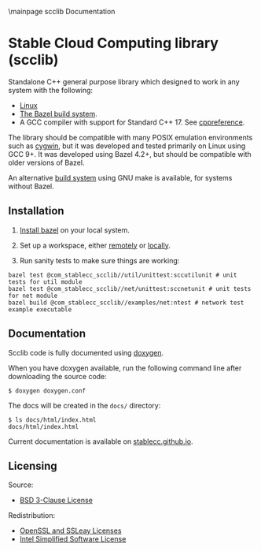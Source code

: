 \mainpage scclib Documentation
# Stable Cloud Computing library (scclib)

Standalone C++ general purpose library which designed to work in any system with the following:
* [Linux](https://www.linux.org/)
* [The Bazel build system](https://bazel.build/).
* A GCC compiler with support for Standard C++ 17. See
[cppreference](https://en.cppreference.com/w/cpp/17).

The library should be compatible with many POSIX emulation environments such as
[cygwin](https://www.cygwin.com/), but it was developed and tested
primarily on Linux using GCC 9+. It was developed using Bazel 4.2+, but should be compatible
with older versions of Bazel.

An alternative [build system](make/) using GNU make is available, for systems without Bazel.

## Installation

1. [Install bazel](install_bazel.md) on your local system.

2. Set up a workspace, either [remotely](workspace_remote.md) or [locally](workspace_local.md).

3. Run sanity tests to make sure things are working:
```
bazel test @com_stablecc_scclib//util/unittest:sccutilunit # unit tests for util module
bazel test @com_stablecc_scclib//net/unittest:sccnetunit # unit tests for net module
bazel build @com_stablecc_scclib//examples/net:ntest # network test example executable
```

## Documentation

Scclib code is fully documented using [doxygen](https://www.doxygen.nl/index.html).

When you have doxygen available, run the following command line after downloading the source
code:
```
$ doxygen doxygen.conf
```

The docs will be created in the `docs/` directory:
```
$ ls docs/html/index.html 
docs/html/index.html
```

Current documentation is available on
[stablecc.github.io](https://stablecc.github.io/scclib-doxygen/).

## Licensing

Source:
* [BSD 3-Clause License](LICENSE)

Redistribution:
* [OpenSSL and SSLeay Licenses](openssl.txt)
* [Intel Simplified Software License](intel.txt)
